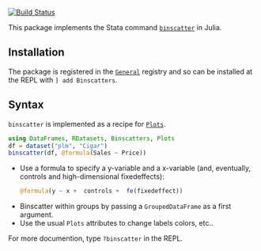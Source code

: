 [![Build Status](https://travis-ci.com/matthieugomez/Binscatters.jl.svg?branch=master)](https://travis-ci.com/matthieugomez/Binscatters.jl)


This package implements the Stata command [`binscatter`](https://github.com/michaelstepner/binscatter) in Julia. 

## Installation
The package is registered in the [`General`](https://github.com/JuliaRegistries/General) registry and so can be installed at the REPL with `] add Binscatters`.

## Syntax
`binscatter` is implemented as a recipe for [`Plots`](https://github.com/JuliaPlots/Plots.jl). 

```julia
using DataFrames, RDatasets, Binscatters, Plots
df = dataset("plm", "Cigar")
binscatter(df, @formula(Sales ~ Price))
```

- Use a formula to specify a y-variable and a x-variable (and, eventually, controls and high-dimensional fixedeffects):
	```julia
	@formula(y ~ x +  controls +  fe(fixedeffect))
	```
- Binscatter within groups by passing a `GroupedDataFrame` as a first argument.
- Use the usual `Plots` attributes to change labels colors, etc..

For more documention, type `?binscatter` in the REPL.